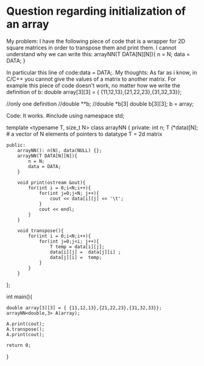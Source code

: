 
# Question regarding initialization of an array

My problem:
I have the following piece of code that is a wrapper for 2D square matrices in order to transpose them and print them. I cannot understand why we can write this:
arrayNN(T DATA[N][N]){
                n = N;
                data = DATA; }

In particular this line of code:data = DATA;.
My thoughts:
As far as i know, in C/C++ you cannot give the values of a matrix to another matrix. For example this piece of code doesn't work, no matter how we write the definition of b:
double array[3][3] = { {11,12,13},{21,22,23},{31,32,33}};

//only one definition
//double **b; 
//double *b[3]
double b[3][3];
b = array; 

Code: It works.
#include <iostream>
using namespace std;

template <typename T, size_t N> 
class arrayNN {
    private: 
        int n;
        T (*data)[N]; # a vector of N elements of pointers to datatype T = 2d matrix 

    public:
        arrayNN(): n(N), data(NULL) {}; 
        arrayNN(T DATA[N][N]){
            n = N;
            data = DATA; 
        }

        void print(ostream &out){
            for(int i = 0;i<N;i++){
                for(int j=0;j<N; j++){
                    cout << data[i][j] << '\t';
                }
                cout << endl; 
            }
        }

        void transpose(){
            for(int i = 0;i<N;i++){
                for(int j=0;j<i; j++){
                    T temp = data[i][j];
                    data[i][j] =  data[j][i] ;
                    data[j][i] =  temp; 
                }
            }
        }
        
};


int main(){

    double array[3][3] = { {11,12,13},{21,22,23},{31,32,33}};
    arrayNN<double,3> A(array);

    A.print(cout);
    A.transpose();
    A.print(cout);

    return 0;
}


        